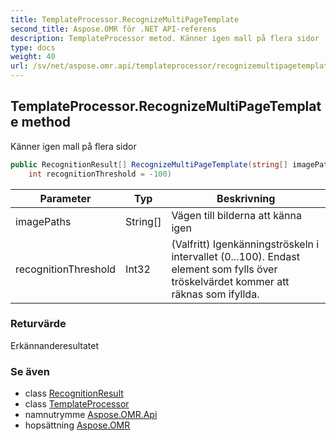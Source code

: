 ```yaml
---
title: TemplateProcessor.RecognizeMultiPageTemplate
second_title: Aspose.OMR för .NET API-referens
description: TemplateProcessor metod. Känner igen mall på flera sidor
type: docs
weight: 40
url: /sv/net/aspose.omr.api/templateprocessor/recognizemultipagetemplate/
---
```

## TemplateProcessor.RecognizeMultiPageTemplate method

Känner igen mall på flera sidor

```csharp
public RecognitionResult[] RecognizeMultiPageTemplate(string[] imagePaths, 
    int recognitionThreshold = -100)
```

| Parameter | Typ | Beskrivning |
| --- | --- | --- |
| imagePaths | String[] | Vägen till bilderna att känna igen |
| recognitionThreshold | Int32 | (Valfritt) Igenkänningströskeln i intervallet (0...100). Endast element som fylls över tröskelvärdet kommer att räknas som ifyllda. |

### Returvärde

Erkännanderesultatet

### Se även

* class [RecognitionResult](../../../aspose.omr.model/recognitionresult/)
* class [TemplateProcessor](../)
* namnutrymme [Aspose.OMR.Api](../../templateprocessor/)
* hopsättning [Aspose.OMR](../../../)


